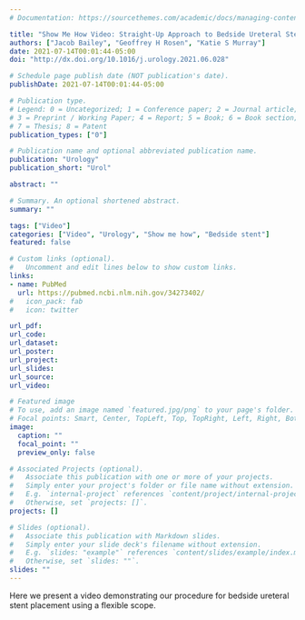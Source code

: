 ```yaml
---
# Documentation: https://sourcethemes.com/academic/docs/managing-content/

title: "Show Me How Video: Straight-Up Approach to Bedside Ureteral Stents"
authors: ["Jacob Bailey", "Geoffrey H Rosen", "Katie S Murray"]
date: 2021-07-14T00:01:44-05:00
doi: "http://dx.doi.org/10.1016/j.urology.2021.06.028"

# Schedule page publish date (NOT publication's date).
publishDate: 2021-07-14T00:01:44-05:00

# Publication type.
# Legend: 0 = Uncategorized; 1 = Conference paper; 2 = Journal article;
# 3 = Preprint / Working Paper; 4 = Report; 5 = Book; 6 = Book section;
# 7 = Thesis; 8 = Patent
publication_types: ["0"]

# Publication name and optional abbreviated publication name.
publication: "Urology"
publication_short: "Urol"

abstract: ""

# Summary. An optional shortened abstract.
summary: ""

tags: ["Video"]
categories: ["Video", "Urology", "Show me how", "Bedside stent"]
featured: false

# Custom links (optional).
#   Uncomment and edit lines below to show custom links.
links:
- name: PubMed
  url: https://pubmed.ncbi.nlm.nih.gov/34273402/
#   icon_pack: fab
#   icon: twitter

url_pdf:
url_code:
url_dataset:
url_poster:
url_project:
url_slides:
url_source:
url_video:

# Featured image
# To use, add an image named `featured.jpg/png` to your page's folder.
# Focal points: Smart, Center, TopLeft, Top, TopRight, Left, Right, BottomLeft, Bottom, BottomRight.
image:
  caption: ""
  focal_point: ""
  preview_only: false

# Associated Projects (optional).
#   Associate this publication with one or more of your projects.
#   Simply enter your project's folder or file name without extension.
#   E.g. `internal-project` references `content/project/internal-project/index.md`.
#   Otherwise, set `projects: []`.
projects: []

# Slides (optional).
#   Associate this publication with Markdown slides.
#   Simply enter your slide deck's filename without extension.
#   E.g. `slides: "example"` references `content/slides/example/index.md`.
#   Otherwise, set `slides: ""`.
slides: ""
---
```


Here we present a video demonstrating our procedure for bedside ureteral stent placement using a flexible scope. 
